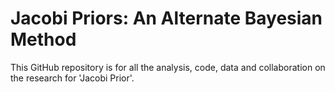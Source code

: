 # Jacobi Priors: An Alternate Bayesian Method 

This GitHub repository is for all the analysis, code, data and collaboration on the research for 'Jacobi Prior'.

